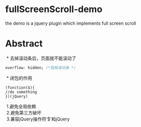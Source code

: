 # fullScreenScroll-demo
the demo is a jquery plugin which implements full screen scroll
# Abstract 
  * 去掉滚动条后，页面就不能滚动了
   ``` css
   overflow: hidden; /*取掉滚动条 */
   ```
  * 闭包的作用
   ```  javasccript
  (function($){
   //do something
  })(jQuery)
  ```
  1.避免全局依赖<br/>
  2.避免第三方破坏<br/>
  3.兼容jQuery操作符‘$’和jQuery<br/>
